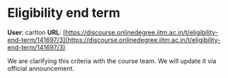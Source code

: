# Eligibility end term

**User**: carlton
**URL**: [https://discourse.onlinedegree.iitm.ac.in/t/eligibility-end-term/141697/3](https://discourse.onlinedegree.iitm.ac.in/t/eligibility-end-term/141697/3)

We are clarifying this criteria with the course team. We will update it via official announcement.
